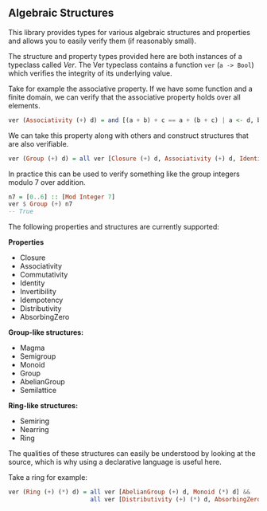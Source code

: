 ## Algebraic Structures

This library provides types for various algebraic structures and properties and allows you to easily verify them (if reasonably small).

The structure and property types provided here are both instances of a typeclass called *Ver*. The Ver typeclass contains a function `ver` (`a -> Bool`) which verifies the integrity of its underlying value.

Take for example the associative property. If we have some function and a finite domain, we can verify that the associative property holds over all elements.

```haskell
ver (Associativity (+) d) = and [(a + b) + c == a + (b + c) | a <- d, b <- d, c <- d]
```

We can take this property along with others and construct structures that are also verifiable.

```haskell
ver (Group (+) d) = all ver [Closure (+) d, Associativity (+) d, Identity (+) d, Invertibility (+) d]
```

In practice this can be used to verify something like the group integers modulo 7 over addition.

```haskell
n7 = [0..6] :: [Mod Integer 7]
ver $ Group (+) n7
-- True
```

The following properties and structures are currently supported:

**Properties**
- Closure
- Associativity
- Commutativity
- Identity
- Invertibility
- Idempotency
- Distributivity
- AbsorbingZero

**Group-like structures:**
- Magma
- Semigroup
- Monoid
- Group
- AbelianGroup
- Semilattice

**Ring-like structures:**
- Semiring
- Nearring
- Ring

The qualities of these structures can easily be understood by looking at the source, which is why using a declarative language is useful here.

Take a ring for example:

```haskell
ver (Ring (+) (*) d) = all ver [AbelianGroup (+) d, Monoid (*) d] &&
                       all ver [Distributivity (+) (*) d, AbsorbingZero (+) (*) d]
```
